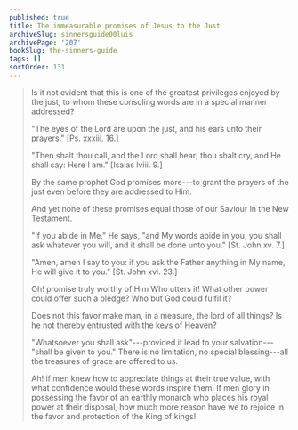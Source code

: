 ```yaml
---
published: true
title: The immeasurable promises of Jesus to the Just
archiveSlug: sinnersguide00luis
archivePage: '207'
bookSlug: the-sinners-guide
tags: []
sortOrder: 131
---
```


> Is it not evident that this is one of the greatest privileges enjoyed by the just, to whom these consoling words are in a special manner addressed?
>
> "The eyes of the Lord are upon the just, and his ears unto their prayers." [Ps. xxxiii. 16.]
>
> "Then shalt thou call, and the Lord shall hear; thou shalt cry, and He shall say: Here I am." [Isaias lviii. 9.]
>
> By the same prophet God promises more---to grant the prayers of the just even before they are addressed to Him.
>
> And yet none of these promises equal those of our Saviour in the New Testament.
>
> "If you abide in Me," He says, "and My words abide in you, you shall ask whatever you will, and it shall be done unto you." [St. John xv. 7.]
>
> "Amen, amen I say to you: if you ask the Father anything in My name, He will give it to you." [St. John xvi. 23.]
>
> Oh! promise truly worthy of Him Who utters it! What other power could offer such a pledge? Who but God could fulfil it?
>
> Does not this favor make man, in a measure, the lord of all things? Is he not thereby entrusted with the keys of Heaven?
>
> "Whatsoever you shall ask"---provided it lead to your salvation---"shall be given to you." There is no limitation, no special blessing---all the treasures of grace are offered to us.
>
> Ah! if men knew how to appreciate things at their true value, with what confidence would these words inspire them! If men glory in possessing the favor of an earthly monarch who places his royal power at their disposal, how much more reason have we to rejoice in the favor and protection of the King of kings!
